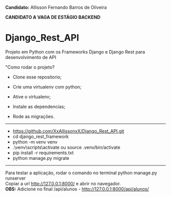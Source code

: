 **Candidato:** Allisson Fernando Barros de Oliveira

**CANDIDATO A VAGA DE ESTÁGIO BACKEND**

# Django_Rest_API
Projeto em Python com os Frameworks Django e Django Rest para desenvolvimento de API

"Como rodar o projeto?

+ Clone esse repositorio;

+ Crie uma virtualenv com python;

+ Ative o virtualenv;

+ Instale as dependencias;

+ Rode as migrações.

------------------------------------------------------
+ https://github.com/XxAllissonxX/Django_Rest_API.git
+ cd django_rest_framework
+ python -m venv venv
+ .\venv\scripts\activate ou source .venv/bin/activate
+ pip install -r requirements.txt
+ python manage.py migrate
------------------------------------------------------

Para testar a aplicação, rodar o comando no terminal python manage.py runserver \
Copiar a url http://127.0.0.1:8000/  e abrir no navegador. \
**OBS:** Adicione no final /api/alunos - http://127.0.0.1:8000/api/alunos/

